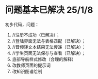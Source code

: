 # 问题基本已解决 25/1/8
初步代码，问题：
1. //注册不成功（已解决）；
2. //登陆界面无法与表格匹配（已解决）；
3. //音频转文本结果无法传递（已解决）；
4. //学生页面无法保存与查看（已解决）；
5. 底部导航样式修改（合理的解释）
6. 改教师页面的提示词
7. 改知识图谱绘制
